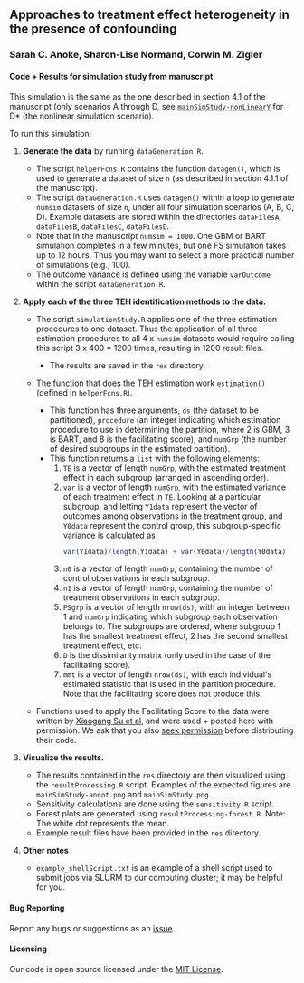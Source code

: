 ## Approaches to treatment effect heterogeneity in the presence of confounding
### Sarah C. Anoke, Sharon-Lise Normand, Corwin M. Zigler

#### Code + Results for simulation study from manuscript

This simulation is the same as the one described in section 4.1 of the manuscript (only scenarios A through D, see [`mainSimStudy-nonLinearY`](https://github.com/sanoke/approachesTEH/tree/master/mainSimStudy-nonLinearY) for D* (the nonlinear simulation scenario).

To run this simulation:

1. **Generate the data** by running `dataGeneration.R`.  
    - The script `helperFcns.R` contains the function `datagen()`, which is used to generate a dataset of size `n` (as described in section 4.1.1 of the manuscript). 
    - The script `dataGeneration.R` uses `datagen()` within a loop to generate `numsim` datasets of size `n`, under all four simulation scenarios (A, B, C, D). Example datasets are stored within the directories `dataFilesA`, `dataFilesB`, `dataFilesC`, `dataFilesD`. 
    - Note that in the manuscript `numsim = 1000`. One GBM or BART simulation completes in a few minutes, but one FS simulation takes up to 12 hours. Thus you may want to select a more practical number of simulations (e.g., 100). 
    - The outcome variance is defined using the variable `varOutcome` within the script `dataGeneration.R`. 

2. **Apply each of the three TEH identification methods to the data.**
    - The script `simulationStudy.R` applies one of the three estimation procedures to one dataset. Thus the application of all three estimation procedures to all 4 x `numsim` datasets would require calling this script 3 x 400 = 1200 times, resulting in 1200 result files.
       - The results are saved in the `res` directory.
    - The function that does the TEH estimation work `estimation()` (defined in `helperFcns.R`). 
       - This function has three arguments, `ds` (the dataset to be partitioned), `procedure` (an integer indicating which estimation procedure to use in determining the partition, where 2 is GBM, 3 is BART, and 8 is the facilitating score), and `numGrp` (the number of desired subgroups in the estimated partition).
       - This function returns a `list` with the following elements:
           1. `TE` is a vector of length `numGrp`, with the estimated treatment effect in each subgroup (arranged in ascending order). 
           2. `var` is a vector of length `numGrp`, with the estimated variance of each treatment effect in `TE`. Looking at a particular subgroup, and letting `Y1data` represent the vector of outcomes among observations in the treatment group, and `Y0data` represent the control group, this subgroup-specific variance is calculated as
              ```r
              var(Y1data)/length(Y1data) + var(Y0data)/length(Y0data)
              ```
           3. `n0` is a vector of length `numGrp`, containing the number of control observations in each subgroup.
           4. `n1` is a vector of length `numGrp`, containing the number of treatment observations in each subgroup.
           5. `PSgrp` is a vector of length `nrow(ds)`, with an integer between 1 and `numGrp` indicating which subgroup each observation belongs to. The subgroups are ordered, where subgroup 1 has the smallest treatment effect, 2 has the second smallest treatment effect, etc. 
           6. `D` is the dissimilarity matrix (only used in the case of the facilitating score).
           7. `mmt` is a vector of length `nrow(ds)`, with each individual's estimated statistic that is used in the partition procedure. Note that the facilitating score does not produce this.

    - Functions used to apply the Facilitating Score to the data were written by [Xiaogang Su et al](http://www.jmlr.org/papers/v13/su12a.html), and were used + posted here with permission. We ask that you also [seek permission](http://www.math.utep.edu/people/dmprofile.php?username=xsu) before distributing their code.

3. **Visualize the results.**
    - The results contained in the `res` directory are then visualized using the `resultProcessing.R` script. Examples of the expected figures are `mainSimStudy-annot.png` and `mainSimStudy.png`.
    - Sensitivity calculations are done using the `sensitivity.R` script.
    - Forest plots are generated using `resultProcessing-forest.R`. Note: The white dot represents the mean.
    - Example result files have been provided in the `res` directory. 

4. **Other notes**
    - `example_shellScript.txt` is an example of a shell script used to submit jobs via SLURM to our computing cluster; it may be helpful for you.

#### Bug Reporting

Report any bugs or suggestions as an [issue](https://github.com/sanoke/approachesTEH/issues).

#### Licensing

Our code is open source licensed under the [MIT License](https://github.com/sanoke/approachesTEH/blob/master/LICENSE).
